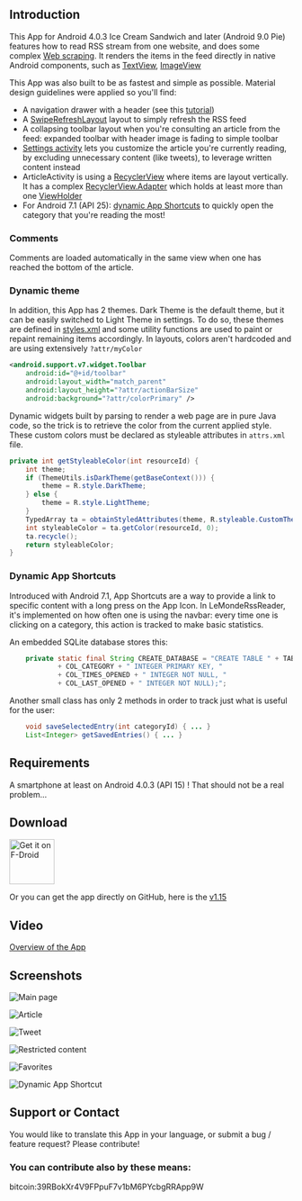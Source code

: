 ## Introduction

This App for Android 4.0.3 Ice Cream Sandwich and later (Android 9.0 Pie) features how to read RSS stream from one website, and does some complex [Web scraping](https://en.wikipedia.org/wiki/Web_scraping). It renders the items in the feed directly in native Android components, such as [TextView](https://developer.android.com/reference/android/widget/TextView.html), [ImageView](https://developer.android.com/reference/android/widget/ImageView.html)

This App was also built to be as fastest and simple as possible. Material design guidelines were applied so you'll find:
* A navigation drawer with a header (see this [tutorial](https://developer.android.com/training/implementing-navigation/nav-drawer.html))
* A [SwipeRefreshLayout](https://developer.android.com/reference/android/support/v4/widget/SwipeRefreshLayout.html) layout to simply refresh the RSS feed
* A collapsing toolbar layout when you're consulting an article from the feed: expanded toolbar with header image is fading to simple toolbar
* [Settings activity](https://developer.android.com/reference/android/preference/PreferenceActivity.html) lets you customize the article you're currently reading, by excluding unnecessary content (like tweets), to leverage written content instead
* ArticleActivity is using a [RecyclerView](https://developer.android.com/reference/android/support/v7/widget/RecyclerView.html) where items are layout vertically. It has a complex [RecyclerView.Adapter](https://developer.android.com/reference/android/support/v7/widget/RecyclerView.Adapter.html) which holds at least more than one [ViewHolder](https://developer.android.com/reference/android/support/v7/widget/RecyclerView.ViewHolder.html)
* For Android 7.1 (API 25): [dynamic App Shortcuts](https://developer.android.com/guide/topics/ui/shortcuts.html#dynamic) to quickly open the category that you're reading the most!

### Comments

Comments are loaded automatically in the same view when one has reached the bottom of the article.

### Dynamic theme

In addition, this App has 2 themes. Dark Theme is the default theme, but it can be easily switched to Light Theme in settings. To do so, these themes are defined in [styles.xml](https://developer.android.com/guide/topics/ui/themes.html) and some utility functions are used to paint or repaint remaining items accordingly. In layouts, colors aren't hardcoded and are using extensively ```?attr/myColor```

```xml
<android.support.v7.widget.Toolbar
    android:id="@+id/toolbar"
    android:layout_width="match_parent"
    android:layout_height="?attr/actionBarSize"
    android:background="?attr/colorPrimary" />
```

Dynamic widgets built by parsing to render a web page are in pure Java code, so the trick is to retrieve the color from the current applied style. These custom colors must be declared as styleable attributes in ```attrs.xml``` file.

```java
private int getStyleableColor(int resourceId) {
    int theme;
    if (ThemeUtils.isDarkTheme(getBaseContext())) {
        theme = R.style.DarkTheme;
    } else {
        theme = R.style.LightTheme;
    }
    TypedArray ta = obtainStyledAttributes(theme, R.styleable.CustomTheme);
    int styleableColor = ta.getColor(resourceId, 0);
    ta.recycle();
    return styleableColor;
}
```

### Dynamic App Shortcuts

Introduced with Android 7.1, App Shortcuts are a way to provide a link to specific content with a long press on the App Icon. In LeMondeRssReader, it's implemented on how often one is using the navbar: every time one is clicking on a category, this action is tracked to make basic statistics.

An embedded SQLite database stores this:

```java
    private static final String CREATE_DATABASE = "CREATE TABLE " + TABLE_STATS + " ("
            + COL_CATEGORY + " INTEGER PRIMARY KEY, "
            + COL_TIMES_OPENED + " INTEGER NOT NULL, "
            + COL_LAST_OPENED + " INTEGER NOT NULL);";
```

Another small class has only 2 methods in order to track just what is useful for the user:

```java
    void saveSelectedEntry(int categoryId) { ... }
    List<Integer> getSavedEntries() { ... }
```

## Requirements

A smartphone at least on Android 4.0.3 (API 15) ! That should not be a real problem...

## Download

<a href="https://f-droid.org/packages/org.mbach.lemonde/">
<img src="https://f-droid.org/badge/get-it-on.png" alt="Get it on F-Droid" height="80"></a>

Or you can get the app directly on GitHub, here is the [v1.15](https://github.com/MBach/LeMondeRssReader/releases/download/v1.15/LeMondeRssReader-1.15.apk)

## Video
[Overview of the App](https://mbach.github.io/LeMondeRssReader/video/video_1.mp4)

## Screenshots
![Main page](https://mbach.github.io/LeMondeRssReader/screenshots/main.jpg)

![Article](https://mbach.github.io/LeMondeRssReader/screenshots/article.jpg)

![Tweet](https://mbach.github.io/LeMondeRssReader/screenshots/tweet.jpg)

![Restricted content](https://mbach.github.io/LeMondeRssReader/screenshots/restricted_article.jpg)

![Favorites](https://mbach.github.io/LeMondeRssReader/screenshots/favorites.jpg)

![Dynamic App Shortcut](https://mbach.github.io/LeMondeRssReader/screenshots/dynamic_app_shortcut.jpg)

## Support or Contact

You would like to translate this App in your language, or submit a bug / feature request? Please contribute!

### You can contribute also by these means:

bitcoin:39RBokXr4V9FPpuF7v1bM6PYcbgRRApp9W
